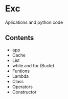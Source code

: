 # Exc
Aplications and python code

## Contents
- app
- Cache
- List
- while and for (Bucle)
- Funtions
- Lambda
- Class
- Operators
- Constructor


